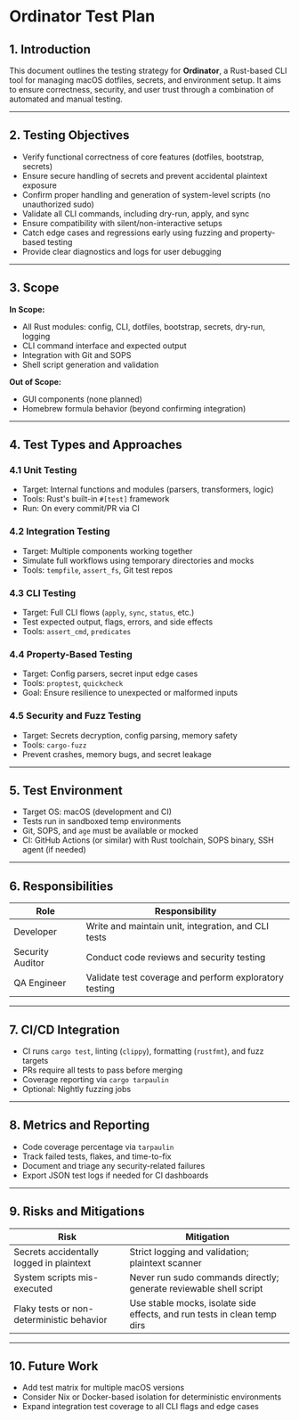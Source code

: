 # Ordinator Test Plan

## 1. Introduction

This document outlines the testing strategy for **Ordinator**, a Rust-based CLI tool for managing macOS dotfiles, secrets, and environment setup. It aims to ensure correctness, security, and user trust through a combination of automated and manual testing.

---

## 2. Testing Objectives

- Verify functional correctness of core features (dotfiles, bootstrap, secrets)
- Ensure secure handling of secrets and prevent accidental plaintext exposure
- Confirm proper handling and generation of system-level scripts (no unauthorized sudo)
- Validate all CLI commands, including dry-run, apply, and sync
- Ensure compatibility with silent/non-interactive setups
- Catch edge cases and regressions early using fuzzing and property-based testing
- Provide clear diagnostics and logs for user debugging

---

## 3. Scope

**In Scope:**

- All Rust modules: config, CLI, dotfiles, bootstrap, secrets, dry-run, logging
- CLI command interface and expected output
- Integration with Git and SOPS
- Shell script generation and validation

**Out of Scope:**

- GUI components (none planned)
- Homebrew formula behavior (beyond confirming integration)

---

## 4. Test Types and Approaches

### 4.1 Unit Testing

- Target: Internal functions and modules (parsers, transformers, logic)
- Tools: Rust's built-in `#[test]` framework
- Run: On every commit/PR via CI

### 4.2 Integration Testing

- Target: Multiple components working together
- Simulate full workflows using temporary directories and mocks
- Tools: `tempfile`, `assert_fs`, Git test repos

### 4.3 CLI Testing

- Target: Full CLI flows (`apply`, `sync`, `status`, etc.)
- Test expected output, flags, errors, and side effects
- Tools: `assert_cmd`, `predicates`

### 4.4 Property-Based Testing

- Target: Config parsers, secret input edge cases
- Tools: `proptest`, `quickcheck`
- Goal: Ensure resilience to unexpected or malformed inputs

### 4.5 Security and Fuzz Testing

- Target: Secrets decryption, config parsing, memory safety
- Tools: `cargo-fuzz`
- Prevent crashes, memory bugs, and secret leakage

---

## 5. Test Environment

- Target OS: macOS (development and CI)
- Tests run in sandboxed temp environments
- Git, SOPS, and `age` must be available or mocked
- CI: GitHub Actions (or similar) with Rust toolchain, SOPS binary, SSH agent (if needed)

---

## 6. Responsibilities

| Role             | Responsibility                                      |
|------------------|----------------------------------------------------|
| Developer        | Write and maintain unit, integration, and CLI tests |
| Security Auditor | Conduct code reviews and security testing          |
| QA Engineer      | Validate test coverage and perform exploratory testing |

---

## 7. CI/CD Integration

- CI runs `cargo test`, linting (`clippy`), formatting (`rustfmt`), and fuzz targets
- PRs require all tests to pass before merging
- Coverage reporting via `cargo tarpaulin`
- Optional: Nightly fuzzing jobs

---

## 8. Metrics and Reporting

- Code coverage percentage via `tarpaulin`
- Track failed tests, flakes, and time-to-fix
- Document and triage any security-related failures
- Export JSON test logs if needed for CI dashboards

---

## 9. Risks and Mitigations

| Risk                                      | Mitigation                                        |
|-------------------------------------------|--------------------------------------------------|
| Secrets accidentally logged in plaintext | Strict logging and validation; plaintext scanner |
| System scripts mis-executed               | Never run sudo commands directly; generate reviewable shell script |
| Flaky tests or non-deterministic behavior | Use stable mocks, isolate side effects, and run tests in clean temp dirs |

---

## 10. Future Work

- Add test matrix for multiple macOS versions
- Consider Nix or Docker-based isolation for deterministic environments
- Expand integration test coverage to all CLI flags and edge cases 